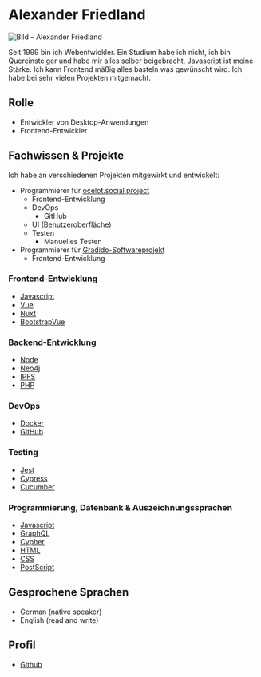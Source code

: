 <!-- textlint-disable write-good -->
# Alexander Friedland

![Bild – Alexander Friedland](https://avatars.githubusercontent.com/u/1324583?s=400&u=6fef4891e73aa4aaddaecfa883303e9e0b2ba53b&v=4)

Seit 1999 bin ich Webentwickler. Ein Studium habe ich nicht, ich bin Quereinsteiger und habe mir alles selber beigebracht.
Javascript ist meine Stärke. Ich kann Frontend mäßig alles basteln was gewünscht wird. Ich habe bei sehr vielen Projekten mitgemacht.

## Rolle

- Entwickler von Desktop-Anwendungen
- Frontend-Entwickler

## Fachwissen & Projekte

Ich habe an verschiedenen Projekten mitgewirkt und entwickelt:

- Programmierer für [ocelot.social project](https://github.com/Ocelot-Social-Community)
  - Frontend-Entwicklung
  - DevOps
    - GitHub
  - UI (Benutzeroberfläche)
  - Testen
    - Manuelles Testen
- Programmierer für [Gradido-Softwareprojekt](../projekte/gradido.md)
  - Frontend-Entwicklung

### Frontend-Entwicklung

- [Javascript](https://www.javascript.com/)
- [Vue](https://vuejs.org/)
- [Nuxt](https://nuxtjs.org)
- [BootstrapVue](https://bootstrap-vue.org/)

### Backend-Entwicklung

- [Node](https://nodejs.org/)
- [Neo4j](https://neo4j.com/)
- [IPFS](https://ipfs.tech/)
- [PHP](https://www.php.net/)

### DevOps 

- [Docker](https://www.docker.com)
- [GitHub](https://github.com/)

### Testing

- [Jest](https://jestjs.io)
- [Cypress](https://www.cypress.io/)
- [Cucumber](https://cucumber.io/)

### Programmierung, Datenbank & Auszeichnungssprachen

- [Javascript](https://www.javascript.com/)
- [GraphQL](https://graphql.org)
- [Cypher](https://neo4j.com/developer/cypher/)
- [HTML](https://en.wikipedia.org/wiki/HTML)
- [CSS](https://en.wikipedia.org/wiki/CSS)
- [PostScript](https://en.wikipedia.org/wiki/PostScript)

## Gesprochene Sprachen

- German (native speaker)
- English (read and write)

## Profil

- [Github](https://github.com/ogerly)
